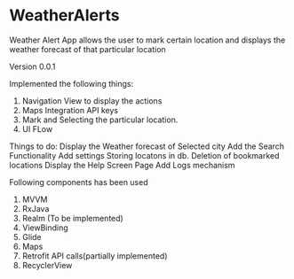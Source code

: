 # WeatherAlerts
 Weather Alert App allows the user to mark certain location and displays the  weather forecast of that particular location

Version 0.0.1

Implemented the following things:
1. Navigation View to display the actions
2. Maps Integration API keys
3. Mark and Selecting the particular location.
4. UI FLow


Things to do:
Display the Weather forecast of Selected city
Add the Search Functionality
Add settings
Storing locatons in db.
Deletion of bookmarked locations
Display the Help Screen Page
Add Logs mechanism


Following components has been used 
1. MVVM
2. RxJava
3. Realm (To be implemented)
4. ViewBinding
5. Glide
6. Maps
7. Retrofit API calls(partially implemented)
8. RecyclerView





